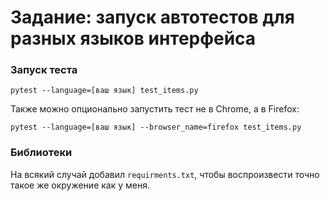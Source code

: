 # Задание: запуск автотестов для разных языков интерфейса

### Запуск теста
`pytest --language=[ваш язык] test_items.py`

Также можно опционально запустить тест не в Chrome, а в Firefox:

`pytest --language=[ваш язык] --browser_name=firefox test_items.py`

### Библиотеки

На всякий случай добавил `requirments.txt`, чтобы воспроизвести точно такое же окружение как у меня.